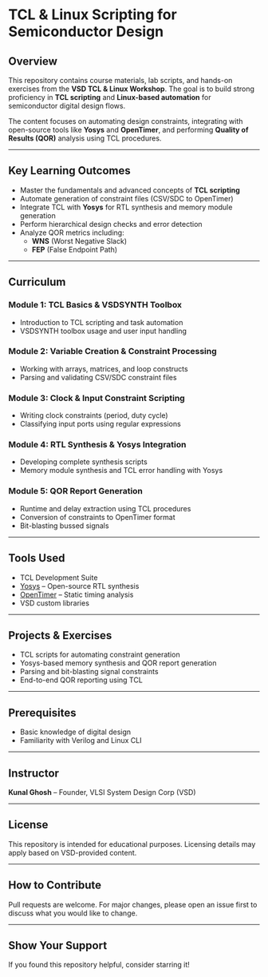 # TCL & Linux Scripting for Semiconductor Design

## Overview  
This repository contains course materials, lab scripts, and hands-on exercises from the **VSD TCL & Linux Workshop**. The goal is to build strong proficiency in **TCL scripting** and **Linux-based automation** for semiconductor digital design flows.

The content focuses on automating design constraints, integrating with open-source tools like **Yosys** and **OpenTimer**, and performing **Quality of Results (QOR)** analysis using TCL procedures.

---

## Key Learning Outcomes
- Master the fundamentals and advanced concepts of **TCL scripting**
- Automate generation of constraint files (CSV/SDC to OpenTimer)
- Integrate TCL with **Yosys** for RTL synthesis and memory module generation
- Perform hierarchical design checks and error detection
- Analyze QOR metrics including:
  - **WNS** (Worst Negative Slack)  
  - **FEP** (False Endpoint Path)

---

## Curriculum

### Module 1: TCL Basics & VSDSYNTH Toolbox
- Introduction to TCL scripting and task automation
- VSDSYNTH toolbox usage and user input handling

### Module 2: Variable Creation & Constraint Processing
- Working with arrays, matrices, and loop constructs
- Parsing and validating CSV/SDC constraint files

### Module 3: Clock & Input Constraint Scripting
- Writing clock constraints (period, duty cycle)
- Classifying input ports using regular expressions

### Module 4: RTL Synthesis & Yosys Integration
- Developing complete synthesis scripts
- Memory module synthesis and TCL error handling with Yosys

### Module 5: QOR Report Generation
- Runtime and delay extraction using TCL procedures
- Conversion of constraints to OpenTimer format
- Bit-blasting bussed signals

---

## Tools Used
- TCL Development Suite
- [Yosys](https://yosyshq.net/yosys/) – Open-source RTL synthesis
- [OpenTimer](https://github.com/OpenTimer/OpenTimer) – Static timing analysis
- VSD custom libraries 

---

## Projects & Exercises
- TCL scripts for automating constraint generation
- Yosys-based memory synthesis and QOR report generation
- Parsing and bit-blasting signal constraints
- End-to-end QOR reporting using TCL

---

## Prerequisites
- Basic knowledge of digital design
- Familiarity with Verilog and Linux CLI

---

## Instructor
**Kunal Ghosh** – Founder, VLSI System Design Corp (VSD)

---

## License
This repository is intended for educational purposes. Licensing details may apply based on VSD-provided content.

---

## How to Contribute
Pull requests are welcome. For major changes, please open an issue first to discuss what you would like to change.

---

## Show Your Support
If you found this repository helpful, consider starring it!

